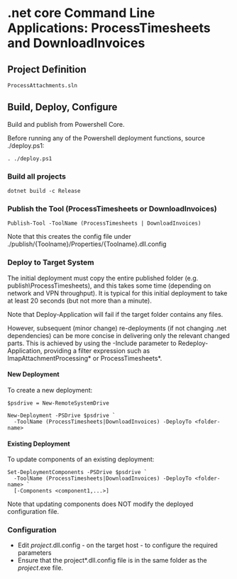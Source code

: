 # .net core Command Line Applications: ProcessTimesheets and DownloadInvoices

## Project Definition

```
ProcessAttachments.sln
```

## Build, Deploy, Configure

Build and publish from Powershell Core.

Before running any of the Powershell deployment functions, source ./deploy.ps1:

```
. ./deploy.ps1
```

### Build all projects

```
dotnet build -c Release
```

### Publish the Tool (ProcessTimesheets or DownloadInvoices)

```
Publish-Tool -ToolName (ProcessTimesheets | DownloadInvoices)
```

Note that this creates the config file under ./publish/{Toolname}/Properties/{Toolname}.dll.config

### Deploy to Target System

The initial deployment must copy the entire published folder (e.g.
publish\ProcessTimesheets), and this takes some time (depending on network and VPN
throughput).  It is typical for this initial deployment to take at least 20 seconds
(but not more than a minute).

Note that Deploy-Application will fail if the target folder contains any files.

However, subsequent (minor change) re-deployments (if not changing .net dependencies) 
can be more concise in delivering only the relevant changed parts.  This is achieved
by using the -Include parameter to Redeploy-Application, providing a filter expression
such as ImapAttachmentProcessing* or ProcessTimesheets*.

#### New Deployment

To create a new deployment:

```
$psdrive = New-RemoteSystemDrive

New-Deployment -PSDrive $psdrive `
  -ToolName (ProcessTimesheets|DownloadInvoices) -DeployTo <folder-name>
```

#### Existing Deployment

To update components of an existing deployment:

```
Set-DeploymentComponents -PSDrive $psdrive `
  -ToolName (ProcessTimesheets|DownloadInvoices) -DeployTo <folder-name> `
  [-Components <component1,...>]
```

Note that updating components does NOT modify the deployed configuration file.

### Configuration

* Edit *project*.dll.config - on the target host - to configure the required
parameters
* Ensure that the project*.dll.config file is in the same folder as the
 *project*.exe file.
 
